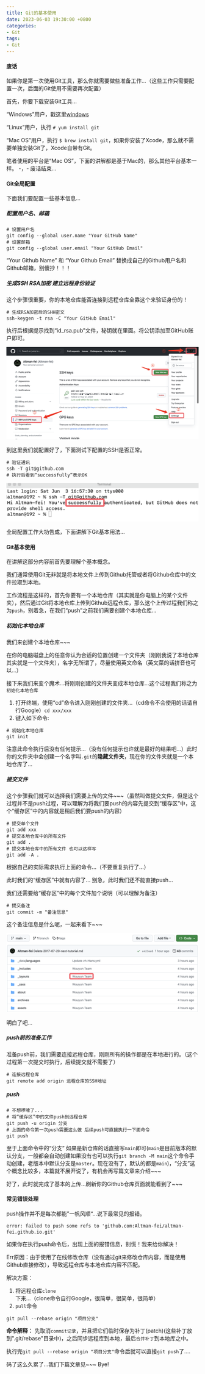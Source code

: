 ```yaml
---
title: Git的基本使用
date: 2023-06-03 19:30:00 +0800
categories:
- Git
tags:
- Git
---
```


#### 废话
如果你是第一次使用Git工具，那么你就需要做些准备工作...（这些工作只需要配置一次，后面的Git使用不需要再次配置）

首先，你要下载安装Git工具...

“Windows”用户，戳这里[windows](https://git-scm.com/downloads)

“Linux”用户，执行 `# yum install git`

“Mac OS”用户，执行 `$ brew install git`，如果你安装了Xcode，那么就不需要单独安装Git了，Xcode自带有Git。

笔者使用的平台是“Mac OS”，下面的讲解都是基于Mac的，那么其他平台基本一样。 -，- 废话结束...

#### Git全局配置
下面我们要配置一些基本信息... 
##### 配置用户名、邮箱
``` shell
# 设置用户名
git config --global user.name "Your GitHub Name"
# 设置邮箱
git config --global user.email "Your GitHub Email"
```
“Your Github Name” 和 “Your Github Email” 替换成自己的Github用户名和Github邮箱，别傻抄！！！

##### 生成SSH RSA加密 建立远程身份验证
这个步骤很重要，你的本地仓库能否连接到远程仓库全靠这个来验证身份的！

``` shell
# 生成RSA加密后的SHH密文
ssh-keygen -t rsa -C "Your GitHub Email"
```

执行后根据提示找到“id_rsa.pub”文件，秘钥就在里面。将公钥添加至GitHub账户即可。

![Github账户添加SSH_Key Preview](/images/2023-6-3-Git基本使用/Add-SSH_Key.png)

到这里我们就配置好了，下面测试下配置的SSH是否正常。
``` shell
# 验证通讯
ssh -T git@github.com
# 执行后看到“successfully”表示OK
```

![测试SSH是否绑定成功 Sidebar Preview](/images/2023-6-3-Git基本使用/Test_SSH.png)

全局配置工作大功告成，下面讲解下Git基本用法...

#### Git基本使用
在讲解这部分内容前首先要理解个基本概念。

我们通常使用Git无非就是将本地文件上传到Github托管或者将Github仓库中的文件拉取到本地。

工作流程是这样的，首先你要有一个本地仓库（其实就是你电脑上的某个文件夹），然后通过Git将本地仓库上传到Github远程仓库，那么这个上传过程我们称之为`push`，别着急，在我们“push”之前我们需要创建个本地仓库...

##### 初始化本地仓库
我们来创建个本地仓库~~~ 

在你的电脑磁盘上的任意你认为合适的位置创建一个文件夹（刚刚我说了本地仓库其实就是一个文件夹），名字无所谓了，尽量使用英文命名（英文菜的话拼音也可以...）

接下来我们来变个魔术...将刚刚创建的文件夹变成本地仓库...这个过程我们称之为`初始化本地仓库`

1. 打开终端，使用“cd”命令进入刚刚创建的文件夹...（cd命令不会使用的话请自行Google）`cd xxx/xxx`
2. 键入如下命令:
``` shell
# 初始化本地仓库
git init
```
注意此命令执行后没有任何提示...（没有任何提示也许就是最好的结果吧...）此时你的文件夹中会创建一个名字叫`.git`的**隐藏文件夹**，现在你的文件夹就是一个本地仓库了...

##### 提交文件
这个步骤我们就可以选择我们需要上传的文件~~~（虽然叫做提交文件，但是这个过程并不是push过程，可以理解为将我们要push的内容先提交到“缓存区”中，这个“缓存区”中的内容就是稍后我们要push的内容）

``` shell
# 提交单个文件
git add xxx
# 提交本地仓库中的所有文件
git add .
# 提交本地仓库中的所有文件 也可以这样写
git add -A .
```
根据自己的实际需求执行上面的命令...（不要重复执行了...）

此时我们的“缓存区”中就有内容了... 别急，此时我们还不能直接push...

我们还需要给“缓存区”中的每个文件加个说明（可以理解为备注）

``` shell
# 提交备注
git commit -m "备注信息"
```

这个备注信息是什么呢，一起来看下~~~

![备注显示位置](/images/2023-6-3-Git基本使用/Github_commit.png)

明白了吧...

##### push前的准备工作
准备push前，我们需要连接远程仓库，刚刚所有的操作都是在本地进行的。（这个过程第一次提交时执行，后续提交就不需要了）

``` shell
# 连接远程仓库
git remote add origin 远程仓库的SSH地址
```

##### push
``` shell
# 不想啰嗦了... 
# 将“缓存区”中的文件push到远程仓库
git push -u origin 分支
# 上面的命令第一次push需要这么做 后续push可直接执行一下面命令
git push
```
至于上面命令中的“分支” 如果是新仓库的话直接写`main`即可(`main`是目前版本的默认分支，一般都会自动创建如果没有也可以执行`git branch -M main`这个命令手动创建，老版本中默认分支是`master`。现在没有了，默认的都是`main`)，“分支”这个概念比较多，本篇就不展开说了，有机会再写篇文章来介绍~~~

好了，此时就完成了基本的上传...刷新你的Github仓库页面就能看到了~~~

#### 常见错误处理
push操作并不是每次都能”一帆风顺“...说下最常见的报错。

``` shell
error: failed to push some refs to 'github.com:Altman-fei/altman-fei.github.io.git'
```

如果你在执行push命令后，出现上面的报错信息，别慌！我来给你解决！

Err原因：由于使用了在线修改仓库（没有通过git来修改仓库内容，而是使用Github直接修改），导致远程仓库与本地仓库内容不匹配。

解决方案：
1. 将远程仓库`clone`下来...（clone命令自行Google，很简单，很简单，很简单）
2. `pull`命令
``` shell
git pull --rebase origin "项目分支"
```

**命令解释：**
先取消`commit记录`，并且把它们临时保存为补丁(patch)(这些补丁放到".git/rebase"目录中)，之后同步远程库到本地，最后`合并补丁`到本地库之中。

执行完`git pull --rebase origin "项目分支"`命令后就可以直接`git push`了....

码了这么久累了...我们下篇文章见~~~ Bye!

